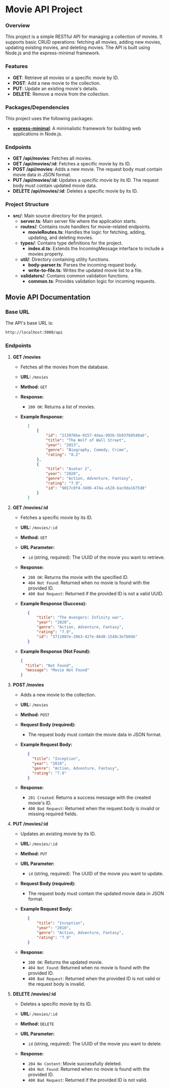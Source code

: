 # Movie API Project

### Overview

This project is a simple RESTful API for managing a collection of movies. It supports basic CRUD operations: fetching all movies, adding new movies, updating existing movies, and deleting movies. The API is built using Node.js and the express-minimal framework.

### Features
- **GET**: Retrieve all movies or a specific movie by ID.
- **POST**: Add a new movie to the collection.
- **PUT**: Update an existing movie's details.
- **DELETE**: Remove a movie from the collection.

### Packages/Dependencies

This project uses the following packages:

- [**express-minimal**](https://www.npmjs.com/package/express-minimal): A minimalistic framework for building web applications in Node.js.

### Endpoints

- **GET /api/movies**: Fetches all movies.
- **GET /api/movies/:id**: Fetches a specific movie by its ID.
- **POST /api/movies**: Adds a new movie. The request body must contain movie data in JSON format.
- **PUT /api/movies/:id**: Updates a specific movie by its ID. The request body must contain updated movie data.
- **DELETE /api/movies/:id**: Deletes a specific movie by its ID.

### Project Structure

- **src/**: Main source directory for the project.
  - **server.ts**: Main server file where the application starts.
  - **routes/**: Contains route handlers for movie-related endpoints.
    - **movieRoutes.ts**: Handles the logic for fetching, adding, updating, and deleting movies.
  - **types/**: Contains type definitions for the project.
    - **index.d.ts**: Extends the IncomingMessage interface to include a movies property.
  - **util/**: Directory containing utility functions.
    - **body-parser.ts**: Parses the incoming request body.
    - **write-to-file.ts**: Writes the updated movie list to a file.
  - **validators/**: Contains common validation functions.
    - **common.ts**: Provides validation logic for incoming requests.

## Movie API Documentation

### Base URL
The API's base URL is:

```bash
http://localhost:5000/api
```

### Endpoints

1. **GET /movies**

   * Fetches all the movies from the database.

   * **URL:** `/movies`
   * **Method:** `GET`
   * **Response:**
     - `200 OK`: Returns a list of movies.

   * **Example Response:**

     ```json
        [
            {
                "id": "213976be-9157-4daa-992b-5b93f68540a6",
                "title": "The Wolf of Wall Street",
                "year": "2013",
                "genre": "Biography, Comedy, Crime",
                "rating": "8.2"
            },
            {
                "title": "Avatar 2",
                "year": "2020",
                "genre": "Action, Adventure, Fantasy",
                "rating": "7.9",
                "id": "9017c8f4-3406-474a-a528-bac9da1675d8"
            }
        ]
     ```

2. **GET /movies/:id**

   * Fetches a specific movie by its ID.

   * **URL:** `/movies/:id`
   * **Method:** `GET`
   * **URL Parameter:**
     - `id` (string, required): The UUID of the movie you want to retrieve.
   * **Response:**
     - `200 OK`: Returns the movie with the specified ID.
     - `404 Not Found`: Returned when no movie is found with the provided ID.
     - `400 Bad Request`: Returned if the provided ID is not a valid UUID.

   * **Example Response (Success):**

     ```json
        {
            "title": "The Avengers: Infinity war",
            "year": "2020",
            "genre": "Action, Adventure, Fantasy",
            "rating": "7.9",
            "id": "3711087e-2863-427e-86d8-1548c3e7b0db"
        }
     ```

   * **Example Response (Not Found):**

     ```json
     {
       "title": "Not Found",
       "message": "Movie Not Found"
     }
     ```

3. **POST /movies**

   * Adds a new movie to the collection.

   * **URL:** `/movies`
   * **Method:** `POST`
   * **Request Body (required):**
     - The request body must contain the movie data in JSON format.

   * **Example Request Body:**

     ```json
        {
          "title": "Inception",
          "year": "2010",
          "genre": "Action, Adventure, Fantasy",
          "rating": "7.9"
        }
     ```

   * **Response:**
     - `201 Created`: Returns a success message with the created movie's ID.
     - `400 Bad Request`: Returned when the request body is invalid or missing required fields.

4. **PUT /movies/:id**

   * Updates an existing movie by its ID.

   * **URL:** `/movies/:id`
   * **Method:** `PUT`
   * **URL Parameter:**
     - `id` (string, required): The UUID of the movie you want to update.
   * **Request Body (required):**
     - The request body must contain the updated movie data in JSON format.

   * **Example Request Body:**

     ```json
        {
            "title": "Inception",
            "year": "2010",
            "genre": "Action, Adventure, Fantasy",
            "rating": "7.9"
        }
     ```

   * **Response:**
     - `200 OK`: Returns the updated movie.
     - `404 Not Found`: Returned when no movie is found with the provided ID.
     - `400 Bad Request`: Returned when the provided ID is not valid or the request body is invalid.

5. **DELETE /movies/:id**

   * Deletes a specific movie by its ID.

   * **URL:** `/movies/:id`
   * **Method:** `DELETE`
   * **URL Parameter:**
     - `id` (string, required): The UUID of the movie you want to delete.
   * **Response:**
     - `204 No Content`: Movie successfully deleted.
     - `404 Not Found`: Returned when no movie is found with the provided ID.
     - `400 Bad Request`: Returned if the provided ID is not valid.
